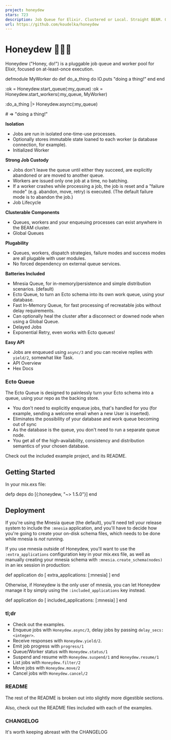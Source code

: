 ```yaml
---
project: honeydew
stars: 723
description: Job Queue for Elixir. Clustered or Local. Straight BEAM. Optional Ecto. 💪🍈
url: https://github.com/koudelka/honeydew
---
```


Honeydew 💪🏻🍈
===============

Honeydew ("Honey, do!") is a pluggable job queue and worker pool for Elixir, focused on at-least-once execution.

defmodule MyWorker do
  def do\_a\_thing do
    IO.puts "doing a thing!"
  end
end

:ok \= Honeydew.start\_queue(:my\_queue)
:ok \= Honeydew.start\_workers(:my\_queue, MyWorker)

:do\_a\_thing |> Honeydew.async(:my\_queue)

\# => "doing a thing!"

**Isolation**

-   Jobs are run in isolated one-time-use processes.
-   Optionally stores immutable state loaned to each worker (a database connection, for example).
-   Initialized Worker

**Strong Job Custody**

-   Jobs don't leave the queue until either they succeed, are explicitly abandoned or are moved to another queue.
-   Workers are issued only one job at a time, no batching.
-   If a worker crashes while processing a job, the job is reset and a "failure mode" (e.g. abandon, move, retry) is executed. (The default failure mode is to abandon the job.)
-   Job Lifecycle

**Clusterable Components**

-   Queues, workers and your enqueuing processes can exist anywhere in the BEAM cluster.
-   Global Queues

**Plugability**

-   Queues, workers, dispatch strategies, failure modes and success modes are all plugable with user modules.
-   No forced dependency on external queue services.

**Batteries Included**

-   Mnesia Queue, for in-memory/persistence and simple distribution scenarios. (default)
-   Ecto Queue, to turn an Ecto schema into its own work queue, using your database.
-   Fast In-Memory Queue, for fast processing of recreatable jobs without delay requirements.
-   Can optionally heal the cluster after a disconnect or downed node when using a Global Queue.
-   Delayed Jobs
-   Exponential Retry, even works with Ecto queues!

**Easy API**

-   Jobs are enqueued using `async/3` and you can receive replies with `yield/2`, somewhat like Task.
-   API Overview
-   Hex Docs

### Ecto Queue

The Ecto Queue is designed to painlessly turn your Ecto schema into a queue, using your repo as the backing store.

-   You don't need to explicitly enqueue jobs, that's handled for you (for example, sending a welcome email when a new User is inserted).
-   Eliminates the possibility of your database and work queue becoming out of sync
-   As the database is the queue, you don't need to run a separate queue node.
-   You get all of the high-availability, consistency and distribution semantics of your chosen database.

Check out the included example project, and its README.

Getting Started
---------------

In your mix.exs file:

defp deps do
  \[{:honeydew, "~> 1.5.0"}\]
end

Deployment
----------

If you're using the Mnesia queue (the default), you'll need tell your release system to include the `:mnesia` application, and you'll have to decide how you're going to create your on-disk schema files, which needs to be done while mnesia is _not_ running.

If you use mnesia outside of Honeydew, you'll want to use the `:extra_applications` configuration key in your mix.exs file, as well as manually creating your mnesia schema with `:mnesia.create_schema(nodes)` in an iex session in production:

def application do
  \[
    extra\_applications: \[:mnesia\]
  \]
end

Otherwise, if Honeydew is the only user of mnesia, you can let Honeydew manage it by simply using the `:included_applications` key instead.

def application do
  \[
    included\_applications: \[:mnesia\]
  \]
end

### tl;dr

-   Check out the examples.
-   Enqueue jobs with `Honeydew.async/3`, delay jobs by passing `delay_secs: <integer>`.
-   Receive responses with `Honeydew.yield/2`.
-   Emit job progress with `progress/1`
-   Queue/Worker status with `Honeydew.status/1`
-   Suspend and resume with `Honeydew.suspend/1` and `Honeydew.resume/1`
-   List jobs with `Honeydew.filter/2`
-   Move jobs with `Honeydew.move/2`
-   Cancel jobs with `Honeydew.cancel/2`

### README

The rest of the README is broken out into slightly more digestible sections.

Also, check out the README files included with each of the examples.

### CHANGELOG

It's worth keeping abreast with the CHANGELOG
